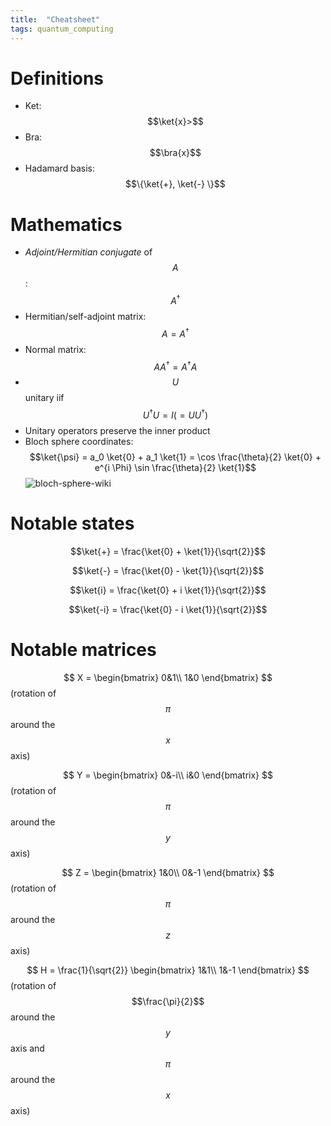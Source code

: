 ```yaml
---
title:  "Cheatsheet"
tags: quantum_computing
---
```

$$
\newcommand{\bra}[1]{\left< #1 \right|}
\newcommand{\ket}[1]{\left| #1 \right>}
\newcommand{\bk}[2]{\left< #1 \middle| #2 \right>}
\newcommand{\bke}[3]{\left< #1 \middle| #2 \middle| #3 \right>}
$$

# Definitions
* Ket: $$\ket{x}>$$
* Bra: $$\bra{x}$$
* Hadamard basis: $$\{\ket{+}, \ket{-} \}$$

# Mathematics
* *Adjoint/Hermitian conjugate* of $$A$$: $$A^\dagger$$
* Hermitian/self-adjoint matrix: $$A = A^\dagger$$
* Normal matrix: $$AA^\dagger = A^\dagger A$$
* $$U$$ unitary iif $$U^\dagger U = I (= U U^\dagger)$$
* Unitary operators preserve the inner product
* Bloch sphere coordinates: $$\ket{\psi} = a_0 \ket{0} + a_1 \ket{1} = \cos \frac{\theta}{2} \ket{0} + e^{i \Phi} \sin \frac{\theta}{2} \ket{1}$$
![bloch-sphere-wiki](https://upload.wikimedia.org/wikipedia/commons/thumb/f/f4/Bloch_Sphere.svg/423px-Bloch_Sphere.svg.png)


# Notable states

$$\ket{+} = \frac{\ket{0} + \ket{1}}{\sqrt{2}}$$

$$\ket{-} = \frac{\ket{0} - \ket{1}}{\sqrt{2}}$$

$$\ket{i} = \frac{\ket{0} + i \ket{1}}{\sqrt{2}}$$

$$\ket{-i} = \frac{\ket{0} - i \ket{1}}{\sqrt{2}}$$


# Notable matrices

$$ X =
\begin{bmatrix}
0&1\\
1&0
\end{bmatrix}
$$ (rotation of $$\pi$$ around the $$x$$ axis)

$$ Y =
\begin{bmatrix}
0&-i\\
i&0
\end{bmatrix}
$$ (rotation of $$\pi$$ around the $$y$$ axis)

$$ Z =
\begin{bmatrix}
1&0\\
0&-1
\end{bmatrix}
$$ (rotation of $$\pi$$ around the $$z$$ axis)

$$ H =  \frac{1}{\sqrt{2}}
\begin{bmatrix}
1&1\\
1&-1
\end{bmatrix}
$$ (rotation of $$\frac{\pi}{2}$$ around the $$y$$ axis and $$\pi$$ around the $$x$$ axis)
